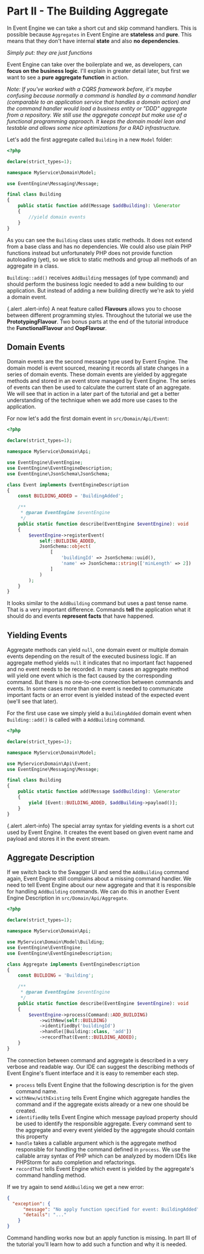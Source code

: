 # Part II - The Building Aggregate

In Event Engine we can take a short cut and skip command handlers.
This is possible because `Aggregates` in Event Engine are **stateless** and **pure**. This means that
they don't have internal **state** and also **no dependencies**.

*Simply put: they are just functions*

Event Engine can take over the boilerplate and we, as developers, can **focus on the business logic**. I'll explain
in greater detail later, but first we want to see a **pure aggregate function** in action.

*Note: If you've worked with a CQRS framework before, it's maybe confusing
because normally a command is handled by a command handler (comparable to an application service that handles a domain action)
and the command handler would load a business entity or "DDD" aggregate from a repository. We still use the aggregate concept but make
use of a functional programming approach. It keeps the domain model lean and testable and allows some nice
optimizations for a RAD infrastructure.*

Let's add the first aggregate called `Building` in a new `Model` folder:

```php
<?php

declare(strict_types=1);

namespace MyService\Domain\Model;

use EventEngine\Messaging\Message;

final class Building
{
    public static function add(Message $addBuilding): \Generator
    {
        //yield domain events
    }
}

```

As you can see the `Building` class uses static methods. It does not extend from a base class and has no dependencies.
We could also use plain PHP functions instead but unfortunately PHP does not provide function autoloading (yet), so
we stick to static methods and group all methods of an aggregate in a class.

`Building::add()` receives `AddBuilding` messages (of type command) and should perform the business logic needed to
add a new building to our application. But instead of adding a new building directly we're ask to yield a domain event.

{.alert .alert-info}
A neat feature called **Flavours** allows you to choose between different programming styles. Throughout the tutorial
we use the **PrototypingFlavour**. Two bonus parts at the end of the tutorial introduce the **FunctionalFlavour** and **OopFlavour**.

## Domain Events

Domain events are the second message type used by Event Engine. The domain model is event sourced, meaning it records
all state changes in a series of domain events. These domain events are yielded by aggregate methods and stored in an event store
managed by Event Engine. The series of events can then be used to calculate the current state of an aggregate.
We will see that in action in a later part of the tutorial and get a better understanding of the technique
when we add more use cases to the application.

For now let's add the first domain event in `src/Domain/Api/Event`:

```php
<?php

declare(strict_types=1);

namespace MyService\Domain\Api;

use EventEngine\EventEngine;
use EventEngine\EventEngineDescription;
use EventEngine\JsonSchema\JsonSchema;

class Event implements EventEngineDescription
{
    const BUILDING_ADDED = 'BuildingAdded';

    /**
     * @param EventEngine $eventEngine
     */
    public static function describe(EventEngine $eventEngine): void
    {
        $eventEngine->registerEvent(
            self::BUILDING_ADDED,
            JsonSchema::object(
                [
                    'buildingId' => JsonSchema::uuid(),
                    'name' => JsonSchema::string(['minLength' => 2])
                ]
            )
        );
    }
}

```
It looks similar to the `AddBuilding` command but uses a past tense name. That is a very important difference.
Commands **tell** the application what it should do and events **represent facts** that have happened.

## Yielding Events

Aggregate methods can yield `null`, one domain event or multiple domain events depending on the result of the executed business logic.
If an aggregate method yields `null` it indicates that no important fact happened and no event needs to be recorded.
In many cases an aggregate method will yield one event which is the fact caused by the corresponding command.
But there is no one-to-one connection between commands and events. In some cases more than one event is needed to communicate
important facts or an error event is yielded instead of the expected event (we'll see that later).

For the first use case we simply yield a `BuildingAdded` domain event when `Building::add()` is called with a `AddBuilding`
command.

```php
<?php

declare(strict_types=1);

namespace MyService\Domain\Model;

use MyService\Domain\Api\Event;
use EventEngine\Messaging\Message;

final class Building
{
    public static function add(Message $addBuilding): \Generator
    {
        yield [Event::BUILDING_ADDED, $addBuilding->payload()];
    }
}

```

{.alert .alert-info}
The special array syntax for yielding events is a short cut used by Event Engine. It creates the event based on given
event name and payload and stores it in the event stream.

## Aggregate Description

If we switch back to the Swagger UI and send the `AddBuilding` command again, Event Engine still
complains about a missing command handler. We need to tell Event Engine about our new aggregate and that it is
responsible for handling `AddBuilding` commands. We can do this in another Event Engine Description in `src/Domain/Api/Aggregate`.

```php
<?php

declare(strict_types=1);

namespace MyService\Domain\Api;

use MyService\Domain\Model\Building;
use EventEngine\EventEngine;
use EventEngine\EventEngineDescription;

class Aggregate implements EventEngineDescription
{
    const BUILDING = 'Building';

    /**
     * @param EventEngine $eventEngine
     */
    public static function describe(EventEngine $eventEngine): void
    {
        $eventEngine->process(Command::ADD_BUILDING)
            ->withNew(self::BUILDING)
            ->identifiedBy('buildingId')
            ->handle([Building::class, 'add'])
            ->recordThat(Event::BUILDING_ADDED);
    }
}

```
The connection between command and aggregate is described in a very verbose and readable way. Our IDE can suggest the
describing methods of Event Engine's fluent interface and it is easy to remember each step.

- `process` tells Event Engine that the following description is for the given command name.
- `withNew/withExisting` tells Event Engine which aggregate handles the command and if the aggregate exists already or a new one should be created.
- `identifiedBy` tells Event Engine which message payload property should be used to identify the responsible aggregate. Every command sent to the aggregate and
every event yielded by the aggregate should contain this property
- `handle` takes a callable argument which is the aggregate method responsible for handling the command defined in `process`. We use the callable array syntax of PHP
which can be analyzed by modern IDEs like PHPStorm for auto completion and refactorings.
- `recordThat` tells Event Engine which event is yielded by the aggregate's command handling method.

If we try again to send `AddBuilding` we get a new error:

```json
{
  "exception": { 
      "message": "No apply function specified for event: BuildingAdded",
      "details": "..."
    }
}
```
Command handling works now but an apply function is missing. In part III of the tutorial you'll learn how to add such a function and why it is needed.


